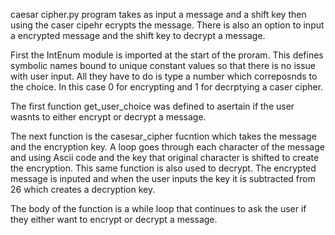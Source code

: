 caesar cipher.py program takes as input a message and a shift key then using the caser cipehr ecrypts the message. There is also an 
option to input a encrypted message and the shift key to decrypt a message.

First the IntEnum module is imported at the start of the proram. This defines symbolic names bound to unique constant values so that
there is no issue with user input. All they have to do is type a number which correposnds to the choice. In this case 0 for encrypting
and 1 for decrptying a caser cipher.

The first function get_user_choice was defined to asertain if the user wasnts to either encrypt or decrypt a message.

The next function is the casesar_cipher fucntion which takes the message and the encryption key. A loop goes through 
each character of the message and using Ascii code and the key that original character is shifted to create the encryption.
This same function is also used to decrypt. The encrypted message is inputed and when the user inputs the key
it is subtracted from 26 which creates a decryption key.

The body of the function is a while loop that continues to ask the user if they either want to encrypt or decrypt a message. 
